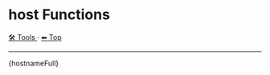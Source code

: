 # host Functions

<!-- TEMPLATE toolHeader 2 -->
[🛠️ Tools ](./index.md) &middot; [⬅ Top ](../index.md)
<hr />

{hostnameFull}
